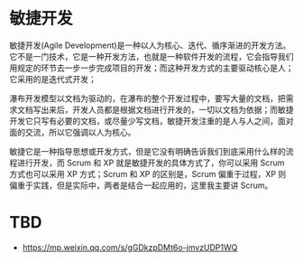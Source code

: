 # 敏捷开发

敏捷开发(Agile Development)是一种以人为核心、迭代、循序渐进的开发方法。它不是一门技术，它是一种开发方法，也就是一种软件开发的流程，它会指导我们用规定的环节去一步一步完成项目的开发；而这种开发方式的主要驱动核心是人；它采用的是迭代式开发；

瀑布开发模型以文档为驱动的，在瀑布的整个开发过程中，要写大量的文档，把需求文档写出来后，开发人员都是根据文档进行开发的，一切以文档为依据；而敏捷开发它只写有必要的文档，或尽量少写文档，敏捷开发注重的是人与人之间，面对面的交流，所以它强调以人为核心。

敏捷它是一种指导思想或开发方式，但是它没有明确告诉我们到底采用什么样的流程进行开发，而 Scrum 和 XP 就是敏捷开发的具体方式了，你可以采用 Scrum 方式也可以采用 XP 方式；Scrum 和 XP 的区别是，Scrum 偏重于过程，XP 则偏重于实践，但是实际中，两者是结合一起应用的，这里我主要讲 Scrum。

# TBD

- https://mp.weixin.qq.com/s/gGDkzpDMt6o-jmvzUDP1WQ
